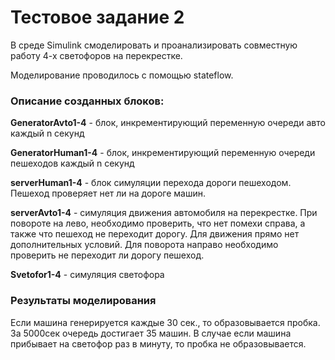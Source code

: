 # Тестовое задание 2

В  среде Simulink смоделировать и проанализировать совместную работу 4-х светофоров на перекрестке.

Моделирование проводилось с помощью stateflow.

### Описание созданных блоков:

**GeneratorAvto1-4** - блок, инкрементирующий переменную очереди авто каждый n секунд

**GeneratorHuman1-4** - блок, инкрементирующий переменную очереди пешеходов каждый n секунд

**serverHuman1-4** - блок симуляции перехода дороги пешеходом. Пешеход проверяет нет ли на дороге машин.

**serverAvto1-4** - симуляция движения автомобиля на перекрестке. При повороте на лево, необходимо проверить, что нет помехи справа, а также что пешеход не переходит дорогу. Для движения прямо нет дополнительных условий. Для поворота направо необходимо проверить не переходит ли дорогу пешеход.

**Svetofor1-4** - симуляция светофора

### Результаты моделирования

Если машина генерируется каждые 30 сек., то образовывается пробка. За 5000сек очередь достигает 35 машин. В случае если машина прибывает на светофор раз в минуту, то пробка не образовывается.

